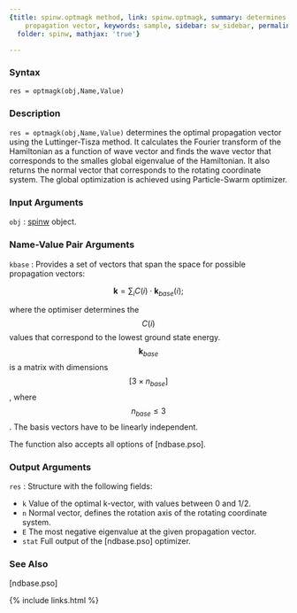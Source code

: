 ```yaml
---
{title: spinw.optmagk method, link: spinw.optmagk, summary: determines the magnetic
    propagation vector, keywords: sample, sidebar: sw_sidebar, permalink: spinw_optmagk,
  folder: spinw, mathjax: 'true'}

---
```

  
### Syntax
  
`res = optmagk(obj,Name,Value)`
  
### Description
  
`res = optmagk(obj,Name,Value)` determines the optimal propagation vector
using the Luttinger-Tisza method. It calculates the Fourier transform of
the Hamiltonian as a function of wave vector and finds the wave vector
that corresponds to the smalles global eigenvalue of the Hamiltonian. It
also returns the normal vector that corresponds to the rotating
coordinate system. The global optimization is achieved using
Particle-Swarm optimizer.
  
### Input Arguments
  
`obj`
: [spinw](spinw) object.
  
### Name-Value Pair Arguments
 
`kbase`
: Provides a set of vectors that span the space for possible propagation
  vectors:
 
  $$ \mathbf{k} = \sum_i C(i)\cdot \mathbf{k}_{base}(i);$$
 
  where the optimiser determines the $$C(i)$$ values that correspond
     to the lowest ground state energy. $$\mathbf{k}_{base}$$ is a
     matrix with dimensions $$[3\times n_{base}]$$, where $$n_{base}\leq 3$$. The basis
     vectors have to be linearly independent.
  
The function also accepts all options of [ndbase.pso].
  
### Output Arguments
  
`res`
: Structure with the following fields:
  * `k`       Value of the optimal k-vector, with values between 0
                      and 1/2.
  * `n`       Normal vector, defines the rotation axis of the
                      rotating coordinate system.
  * `E`       The most negative eigenvalue at the given propagation
                      vector.
  * `stat`    Full output of the [ndbase.pso] optimizer.
  
### See Also
  
[ndbase.pso]
 

{% include links.html %}
